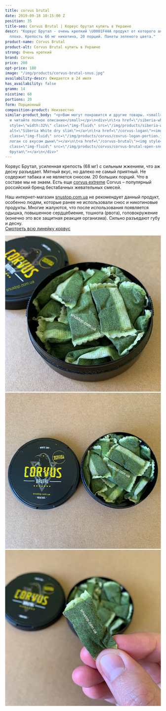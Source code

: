 ```yaml
---
title: corvus brutal
date: 2019-09-18 10:15:00 Z
position: 35
title-seo: Corvus Brutal | Корвус брутал купить в Украине
descr: "Корвус Брутал - очень крепкий \U0001F44A продукт от которого аж становится
  плохо. Крепость 66 мг никотина, 20 порций. Пакеты зеленого цвета."
product-name: Corvus Brutal
product-alt: Corvus Brutal купить в Украине
strong: Очень крепкий
brand: Corvus
price: 200
opt-price: 180
image: "/img/products/corvus-brutal-snus.jpg"
availability-descr: Ожидается в 24 июля
has_availability: false
gramm: 14
nicotine: 68
portions: 20
form: Порционный
composition-product: Неизвестно
similar-product_body: "<p>Вам могут понравится и другие товары. <small>Жмите на картинки
  и читайте полное описание</small></p>\n<div>\n\t<a href=\"/siberia-white-dry-slim\"><img
  style=\"width:32%\" class=\"img-fluid\" src=\"/img/products/siberia-white-dry-slim/siberia-open-and-cryo.jpg\"
  alt=\"Siberia White dry slim\"></a>\n\t<a href=\"/corvus-logan\"><img style=\"width:32%\"
  class=\"img-fluid\" src=\"/img/products/corvus/covrus-logan-portion.jpg\" alt=\"Корвус
  логан со вкусом дыни\"></a>\n\t<a href=\"/corvus-brutal\"><img style=\"width:32%\"
  class=\"img-fluid\" src=\"/img/products/corvus/corvus-brutal-open-snus.jpg\" alt=\"Корвус
  брутал\"></a>\n</div>"
---
```


Корвус Брутал, усиленная крепость (68 мг) с сильным жжением, что аж десну разъедает. Мятный вкус, но далеко не самый приятный. Не содержит табака и не является снюсом. 20 больших порций.  Что в составе мы не знаем. Есть еще [corvus extreme](/snus-corvus-extreme)
Corvus – популярный российский бренд бестабачных жевательных смесей. 

Наш интернет-магазин [snustop.com.ua](https://snustop.com.ua) не рекомендует данный продукт, особенно людям, которые ранее не использовали снюс и никотиновые продукты.
Многие жалуются, что после использования появляется одышка, повышенное сердцебиение, тошнота (рвота), головокружение (конечно это все защитная реакция организма). Сильно разъедают губу и десну.<br>
[Смотреть всю линейку корвус](/corvus)
<div class="popup-gallery d-flex mb-2">
	<a class="mr-2" href="/img/products/corvus/corvus-brutal-open-snus.jpg" title="Корвус брутал 66 мг никотина"><img class="img-fluid" src="img/products/corvus/corvus-brutal-open-snus.jpg" alt="Корвус брутал 66 мг никотина"></a>
	<a class="mr-2" href="/img/products/corvus/corvus-brutal-open-2.jpg" title="Корвус брутал ±20 порций"><img class="img-fluid" src="img/products/corvus/corvus-brutal-open-2.jpg" alt="Corvus Brutal Snus открытый"></a>
	<a href="/img/products/corvus/corvus-brutal-portion.jpg" title="Порции часто рвутся"><img class="img-fluid" src="/img/products/corvus/corvus-brutal-portion.jpg" alt="Корвус brutal зеленая порция"></a>
</div>